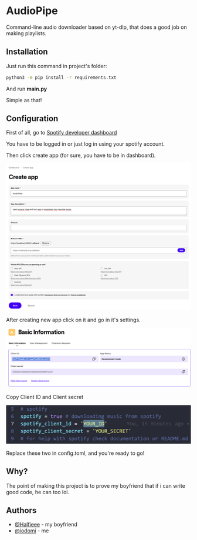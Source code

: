 
# AudioPipe
Command-line audio downloader based on yt-dlp, that does a good job on making playlists.


## Installation

Just run this command in project's folder:

```bash
python3 -m pip install -r requirements.txt
```
And run **main.py**

Simple as that!
## Configuration

First of all, go to [Spotify developer dashboard](https://developer.spotify.com/dashboard)

You have to be logged in or just log in using your spotify account.

Then click create app (for sure, you have to be in dashboard).

![1](/assets/1.png?raw=true)

After creating new app click on it and go in it's settings.

![2](/assets/2.png?raw=true)

Copy Client ID and Client secret

![3](/assets/3.png?raw=true)

Replace these two in config.toml, and you're ready to go!
## Why?

The point of making this project is to prove my boyfriend that if i can write good code, he can too lol.
## Authors

- [@Halfieee](https://github.com/Halfieee/) - my boyfriend
- [@iodomi](https://github.com/iodomi/) - me
